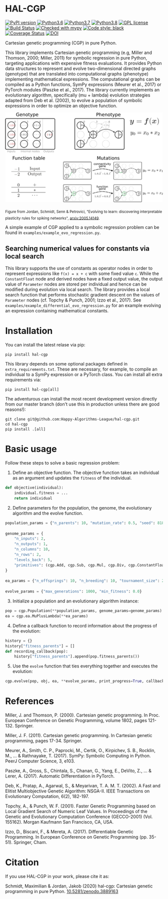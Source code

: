 HAL-CGP
=======
[![PyPI version](https://badge.fury.io/py/hal-cgp.svg)](https://badge.fury.io/py/hal-cgp)
[![Python3.6](https://img.shields.io/badge/python-3.6-red.svg)](https://www.python.org/downloads/release/python-369/)
[![Python3.7](https://img.shields.io/badge/python-3.7-red.svg)](https://www.python.org/)
[![Python3.8](https://img.shields.io/badge/python-3.8-red.svg)](https://www.python.org/)
[![GPL license](https://img.shields.io/badge/License-GPLv3-blue.svg)](https://www.gnu.org/licenses/old-licenses/gpl-3.0.html)
[![Build Status](https://api.travis-ci.org/Happy-Algorithms-League/hal-cgp.svg?branch=master)](https://travis-ci.org/Happy-Algorithms-League/hal-cgp)
[![Checked with mypy](http://www.mypy-lang.org/static/mypy_badge.svg)](http://mypy-lang.org/)
[![Code style: black](https://img.shields.io/badge/code%20style-black-000000.svg)](https://github.com/psf/black)
[![Coverage Status](https://coveralls.io/repos/github/Happy-Algorithms-League/hal-cgp/badge.svg?branch=master)](https://coveralls.io/github/Happy-Algorithms-League/hal-cgp?branch=master)
[![DOI](https://zenodo.org/badge/DOI/10.5281/zenodo.3889163.svg)](https://doi.org/10.5281/zenodo.3889163)


Cartesian genetic programming (CGP) in pure Python.

This library implements Cartesian genetic programming (e.g, Miller and Thomson, 2000; Miller, 2011) for symbolic regression in pure Python, targeting applications with expensive fitness evaluations. It provides Python data structures to represent and evolve two-dimensional directed graphs (genotype) that are translated into computational graphs (phenotype) implementing mathematical expressions. The computational graphs can be compiled as a Python functions, SymPy expressions (Meurer et al., 2017) or PyTorch modules (Paszke et al., 2017). The library currently implements an evolutionary algorithm, specifically (mu + lambda) evolution strategies adapted from Deb et al. (2002), to evolve a population of symbolic expressions in order to optimize an objective function.

<div style="text-align:center"><img src="https://raw.githubusercontent.com/Happy-Algorithms-League/hal-cgp/master/cgp-sketch.png" alt="CGP Sketch" width="600"/></div>

<sub>Figure from Jordan, Schmidt, Senn & Petrovici, "Evolving to learn: discovering interpretable plasticity rules for spiking networks", [ arxiv:2005.14149](https://arxiv.org/abs/2005.14149).</sub>


A simple example of CGP applied to a symbolic regression problem can be found in `examples/example_evo_regression.py`.

Searching numerical values for constants via local search
---------------------------------------------------------

This library supports the use of constants as operator nodes in order to represent expressions like `f(x) = x + c` with some fixed value `c`.
While the `ConstantFloat` node and derived nodes have a fixed output value, the output value of `Parameter` nodes are stored per individual and hence can be modified during evolution via local search.
The library provides a local search function that performs stochastic gradient descent on the values of `Parameter` nodes (cf. Topchy & Punch, 2001; Izzo et al., 2017).
See `examples/example_differential_evo_regression.py` for an example evolving an expression containing mathematical constants.

Installation
============

You can install the latest relase via pip:
```shell script
pip install hal-cgp
```

This library depends on some optional packages defined in `extra_requirements.txt`. These are necessary, for example, to compile an individual to a SymPy expression or a PyTorch class. You can install all extra requirements via:
```shell script
pip install hal-cgp[all]
```

The adventurous can install the most recent development version directly from our master branch (don't use this in production unless there are good reasons!):
```shell script
git clone git@github.com:Happy-Algorithms-League/hal-cgp.git
cd hal-cgp
pip install .[all]
```


Basic usage
===========

Follow these steps to solve a basic regression problem:

1. Define an objective function.
   The objective function takes an individual as an argument and updates the `fitness` of the individual.
```python
def objective(individual):
    individual.fitness = ...
    return individual
```
2. Define parameters for the population, the genome, the evolutionary algorithm and the evolve function.
```python
population_params = {"n_parents": 10, "mutation_rate": 0.5, "seed": 8188211}

genome_params = {
	"n_inputs": 2,
	"n_outputs": 1,
	"n_columns": 10,
	"n_rows": 2,
	"levels_back": 5,
	"primitives": (cgp.Add, cgp.Sub, cgp.Mul, cgp.Div, cgp.ConstantFloat),
}

ea_params = {"n_offsprings": 10, "n_breeding": 10, "tournament_size": 2, "n_processes": 2}

evolve_params = {"max_generations": 1000, "min_fitness": 0.0}
```
3. Initialize a population and an evolutionary algorithm instance:
```python
pop = cgp.Population(**population_params, genome_params=genome_params)
ea = cgp.ea.MuPlusLambda(**ea_params)
```
4. Define a callback function to record information about the progress of the evolution:
```python
history = {}
history["fitness_parents"] = []
def recording_callback(pop):
	history["fitness_parents"].append(pop.fitness_parents())
```
5. Use the `evolve` function that ties everything together and executes the evolution:
```python
cgp.evolve(pop, obj, ea, **evolve_params, print_progress=True, callback=recording_callback)
```


References
==========

Miller, J. and Thomson, P. (2000). Cartesian genetic programming. In Proc. European Conference on Genetic Programming, volume 1802, pages 121-132. Springer.

Miller, J. F. (2011). Cartesian genetic programming. In Cartesian genetic programming, pages 17-34. Springer.

Meurer, A., Smith, C. P., Paprocki, M., Certik, O., Kirpichev, S. B., Rocklin, M., ... & Rathnayake, T. (2017). SymPy: Symbolic Computing in Python. PeerJ Computer Science, 3, e103.

Paszke, A., Gross, S., Chintala, S., Chanan, G., Yang, E., DeVito, Z., ... & Lerer, A. (2017). Automatic Differentiation in PyTorch.

Deb, K., Pratap, A., Agarwal, S., & Meyarivan, T. A. M. T. (2002). A Fast and Elitist Multiobjective Genetic Algorithm: NSGA-II. IEEE Transactions on Evolutionary Computation, 6(2), 182-197.

Topchy, A., & Punch, W. F. (2001). Faster Genetic Programming based on Local Gradient Search of Numeric Leaf Values. In Proceedings of the Genetic and Evolutionary Computation Conference (GECCO-2001) (Vol. 155162). Morgan Kaufmann San Francisco, CA, USA.

Izzo, D., Biscani, F., & Mereta, A. (2017). Differentiable Genetic Programming. In European Conference on Genetic Programming (pp. 35-51). Springer, Cham.

Citation
========

If you use HAL-CGP in your work, please cite it as:

Schmidt, Maximilian & Jordan, Jakob (2020) hal-cgp: Cartesian genetic programming in pure Python. [10.5281/zenodo.3889163](https://doi.org/10.5281/zenodo.3889163)

